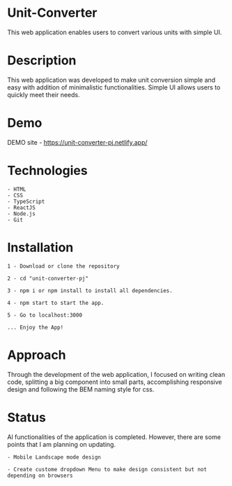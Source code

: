 # Unit-Converter

This web application enables users to convert various units with simple UI.

# Description

This web application was developed to make unit conversion simple and easy with addition of minimalistic functionalities. Simple UI allows users to quickly meet their needs.

# Demo

DEMO site - https://unit-converter-pj.netlify.app/

# Technologies

    - HTML
    - CSS
    - TypeScript
    - ReactJS
    - Node.js
    - Git

# Installation

    1 - Download or clone the repository

    2 - cd "unit-converter-pj"

    3 - npm i or npm install to install all dependencies.

    4 - npm start to start the app.

    5 - Go to localhost:3000

    ... Enjoy the App!

# Approach

Through the development of the web application, I focused on writing clean code, splitting a big component into small parts, accomplishing responsive design and following the BEM naming style for css.

# Status

Al functionalities of the application is completed. However, there are some points that I am planning on updating.

    - Mobile Landscape mode design

    - Create custome dropdown Menu to make design consistent but not depending on browsers
